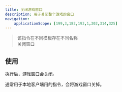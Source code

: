 ```yaml
---
title: 关闭游戏窗口
description: 用于关闭整个游戏的窗口
navigation:
    applicationScope: [199,3,182,193,1,302,314,325]
---
```


> 该指令在不同模板存在不同名称
> <br>关闭窗口

## 使用

执行后，游戏窗口会关闭。

通常用于本地客户端用的指令，会将游戏窗口关掉。
